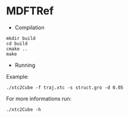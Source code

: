 # MDFTRef

* Compilation
```
mkdir build
cd build
cmake ..
make

```

* Running

Example:
```
./xtc2Cube -f traj.xtc -s struct.gro -d 0.05
```

For more informations run:
```
./xtc2Cube -h
```
